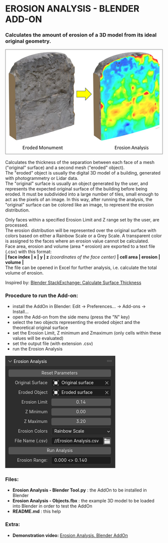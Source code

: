 # EROSION ANALYSIS - BLENDER ADD-ON
### Calculates the amount of erosion of a 3D model from its ideal original geometry.

![](https://github.com/riccardorocca/Erosion-Analysis-Blender-Tool/blob/main/docs/Addon_Display.jpg)

Calculates the thickness of the separation between each face of a mesh ("original" surface) and a second mesh ("eroded" object).  
The "eroded" object is usually the digital 3D model of a building, generated with photogrammetry or Lidar data.  
The "original" surface is usually an object generated by the user, and represents the expected original surface of the building before being eroded. It must be subdivided into a large number of tiles, small enough to act as the pixels of an image. In this way, after running the analysis, the "original" surface can be colored like an image, to represent the erosion distribution.

Only faces within a specified Erosion Limit and Z range set by the user, are processed.  
The erosion distribution will be represented over the original surface with colors based on either a Rainbow Scale or a Grey Scale. A transparent color is assigned to the faces where an erosion value cannot be calculated.  
Face area, erosion and volume (area * erosion) are exported to a text file (.csv) with this format:  
**| face index | x | y | z** *(coordinates of the face center)* **| cell area | erosion | volume |**  
The file can be opened in Excel for further analysis, i.e. calculate the total volume of erosion.  

Inspired by: [Blender StackExchange: Calculate Surface Thickness](https://blender.stackexchange.com/questions/91626/calculate-surfaces-thickness)

### Procedure to run the Add-on:
- install the AddOn in Blender: Edit -> Preferences... -> Add-ons -> Install...
- open the Add-on from the side menu (press the "N" key)
- select the two objects representing the eroded object and the theoretical original surface 
- set the Erosion Limit, Z minimum and Zmaximum (only cells within these values will be evaluated)
- set the output file (with extension .csv)
- run the Erosion Analysis

![](https://github.com/riccardorocca/Erosion-Analysis-Blender-Tool/blob/main/docs/Addon_Menu.png)

### Files:
- **Erosion Analysis - Blender Tool.py** : the AddOn to be installed in Blender
- **Erosion Analysis - Objects.fbx** : the example 3D model to be loaded into Blender in order to test the AddOn
- **README.md** : this help

### Extra:
- **Demonstration video:** [Erosion Analysis. Blender AddOn](https://www.youtube.com/watch?v=KOYcD5GtISI)
